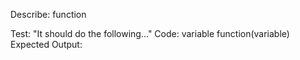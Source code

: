 



Describe: function

Test: "It should do the following..."
Code:
variable
function(variable)
Expected Output: 